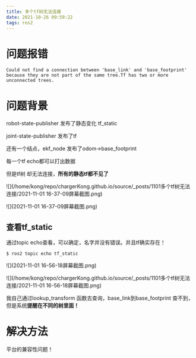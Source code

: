 ```yaml
---
title: 多个tf树无法连接
date: 2021-10-26 09:59:22
tags: ros2
---
```


# 问题报错

```
Could not find a connection between 'base_link' and 'base_footprint' because they are not part of the same tree.Tf has two or more unconnected trees.
```

# 问题背景 

robot-state-publisher 发布了静态变化 tf_static

joint-state-publisher 发布了tf

还有一个结点，ekf_node 发布了odom->base_footprint



每一个tf echo都可以打出数据

但是tf树 却无法连接，**所有的静态tf都不见了**

![](/home/kong/repo/chargerKong.github.io/source/_posts/1101多个tf树无法连接/2021-11-01 16-37-09屏幕截图.png)

![](2021-11-01 16-37-09屏幕截图.png)

## 查看tf_static

通过topic echo查看，可以确定，名字并没有错误。并且tf确实存在！

```
$ ros2 topic echo tf_static
```

![](2021-11-01 16-56-18屏幕截图.png)

![](/home/kong/repo/chargerKong.github.io/source/_posts/1101多个tf树无法连接/2021-11-01 16-56-18屏幕截图.png)

我自己通过lookup_transform 函数去查询，base_link到base_footprint 查不到，但是系统**提醒在不同的树里面！**

# 解决方法



平台的兼容性问题！

